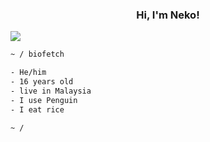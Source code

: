 
<samp><h3 align='center'>Hi, I'm Neko!</h3></samp>

<img src="https://c.tenor.com/2IASsV3yHAQAAAAM/rem-rezero.gif">

```sh
~ / biofetch

- He/him
- 16 years old
- live in Malaysia
- I use Penguin 
- I eat rice

~ / 
```
